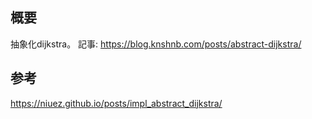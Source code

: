 ## 概要
抽象化dijkstra。
記事: https://blog.knshnb.com/posts/abstract-dijkstra/

## 参考
https://niuez.github.io/posts/impl_abstract_dijkstra/
